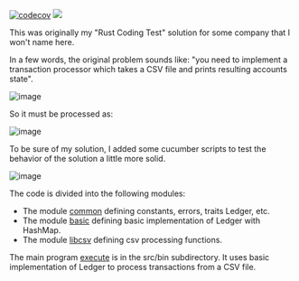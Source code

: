 [![codecov](https://codecov.io/gh/sudachen/code_test_rs/branch/master/graph/badge.svg?token=Z03QYMSP1J)](https://codecov.io/gh/sudachen/code_test_rs) 
[![](https://github.com/sudachen/code_test_rs/actions/workflows/main.yml/badge.svg)](https://github.com/sudachen/code_test_rs/actions/workflows/main.yml?query=actor%3Aborsborg+branch%3Astaging+is%3Asuccess)


This was originally my "Rust Coding Test" solution for some company that I won't name here.

In a few words, the original problem sounds like: 
"you need to implement a transaction processor
which takes a CSV file and prints resulting accounts state".

![image](https://user-images.githubusercontent.com/1428/206829287-80207d29-1407-4f1b-9d40-4f772fa290e5.png)

So it must be processed as:

![image](https://user-images.githubusercontent.com/1428/206829330-a088893d-a38d-490f-8a11-7e0ec2acbc60.png)

To be sure of my solution, I added some cucumber scripts to test the behavior of the solution a little more solid. 

![image](https://user-images.githubusercontent.com/1428/206829317-6868db17-b284-4b7e-a202-9a2afc8a0564.png)

The code is divided into the following modules:
- The module [common](src/common.rs) defining constants, errors, traits Ledger, etc.
- The module [basic](src/basic.rs) defining basic implementation of Ledger with HashMap.
- The module [libcsv](src/libcsv.rs) defining csv processing functions.

The main program [execute](/src/bin/execute.rs) is in the src/bin subdirectory. 
It uses basic implementation of Ledger to process transactions from a CSV file.  

